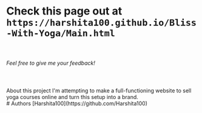 # Check this page out at  ```https://harshita100.github.io/Bliss-With-Yoga/Main.html```
<br>
<h6>Feel free to give me your feedback!
<br>
<br>

<h1></h4> About this project
I'm attempting to make a full-functioning website to sell yoga courses online and turn this setup into a brand.
<br>
# Authors
[Harshita100](https://github.com/Harshita100)
